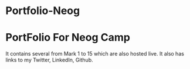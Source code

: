 # Portfolio-Neog
<h1>PortFolio For Neog Camp</h1>
<p>
It contains several from Mark 1 to 15 which are also hosted live. It also has links to my Twitter, LinkedIn, Github. 
</p
